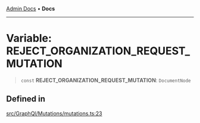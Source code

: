 [Admin Docs](/) • **Docs**

***

# Variable: REJECT\_ORGANIZATION\_REQUEST\_MUTATION

> `const` **REJECT\_ORGANIZATION\_REQUEST\_MUTATION**: `DocumentNode`

## Defined in

[src/GraphQl/Mutations/mutations.ts:23](https://github.com/PalisadoesFoundation/talawa-admin/blob/main/src/GraphQl/Mutations/mutations.ts#L23)
